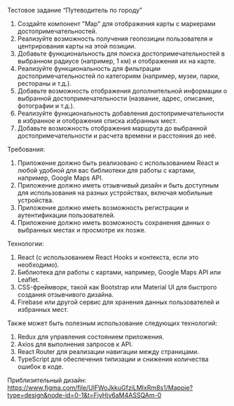 Тестовое задание “Путеводитель по городу”

1.	Создайте компонент "Map" для отображения карты с маркерами достопримечательностей.
2.	Реализуйте возможность получения геопозиции пользователя и центрирования карты на этой позиции.
3.	Добавьте функциональность для поиска достопримечательностей в выбранном радиусе (например, 1 км) и отображения их на карте.
4.	Реализуйте функциональность для фильтрации достопримечательностей по категориям (например, музеи, парки, рестораны и т.д.).
5.	Добавьте возможность отображения дополнительной информации о выбранной достопримечательности (название, адрес, описание, фотографии и т.д.).
6.	Реализуйте функциональность добавления достопримечательности в избранное и отображения списка избранных мест.
7.	Добавьте возможность отображения маршрута до выбранной достопримечательности и расчета времени и расстояния до неё.

Требования:

1.	Приложение должно быть реализовано с использованием React и любой удобной для вас библиотеки для работы с картами, например, Google Maps API.
2.	Приложение должно иметь отзывчивый дизайн и быть доступным для использования на разных устройствах, включая мобильные устройства.
3.	Приложение должно иметь возможность регистрации и аутентификации пользователей.
4.	Приложение должно иметь возможность сохранения данных о выбранных местах и просмотре их позже.

Технологии:

1.	React (с использованием React Hooks и контекста, если это необходимо).
2.	Библиотека для работы с картами, например, Google Maps API или Leaflet.
3.	CSS-фреймворк, такой как Bootstrap или Material UI для быстрого создания отзывчивого дизайна.
4.	Firebase или другой сервис для хранения данных пользователей и избранных мест.

Также может быть полезным использование следующих технологий:

1.	Redux для управления состоянием приложения.
2.	Axios для выполнения запросов к API.
3.	React Router для реализации навигации между страницами.
4.	TypeScript для обеспечения типизации и снижения количества ошибок в коде.

Приблизительный дизайн:
https://www.figma.com/file/UlFWoJkkuGfziLMIxRm8s1/Mappie?type=design&node-id=0-1&t=FiyHiv6aM4ASSQAm-0

